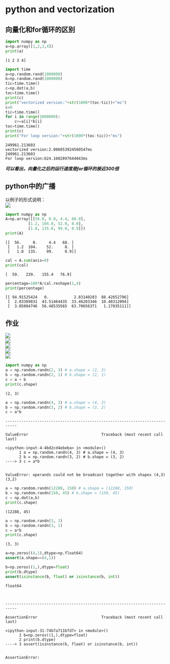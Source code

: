 
# python and vectorization
## 向量化和for循环的区别


```python
import numpy as np
a=np.array([1,2,3,4])
print(a)
```

    [1 2 3 4]
    


```python
import time
a=np.random.rand(1000000)
b=np.random.rand(1000000)
tic=time.time()
c=np.dot(a,b)
toc=time.time()
print(c)
print("vectorized version:"+str(1000*(toc-tic))+"ms")
c=0
tic=time.time()
for i in range(1000000):
    c+=a[i]*b[i]
toc=time.time()
print(c)
print("For loop version:"+str(1000*(toc-tic))+"ms")
```

    249961.213603
    vectorized version:2.006053924560547ms
    249961.213603
    For loop version:624.1602897644043ms
    

***可以看出，向量化之后的运行速度是for循环的接近300倍***

## python中的广播

以例子的形式说明：  
![](https://ws1.sinaimg.cn/large/c2894cd5gy1fmho5v1m3bj21f90mrtor.jpg)


```python
import numpy as np
A=np.array([[56.0, 0.0, 4.4, 68.0],
          [1.2, 104.0, 52.0, 8.0],
          [1.8, 135.0, 99.0, 0.9]])
print(A)
```

    [[  56.     0.     4.4   68. ]
     [   1.2  104.    52.     8. ]
     [   1.8  135.    99.     0.9]]
    


```python
cal = A.sum(axis=0)
print(cal)
```

    [  59.   239.   155.4   76.9]
    


```python
percentage=100*A/cal.reshape(1,4)
print(percentage)
```

    [[ 94.91525424   0.           2.83140283  88.42652796]
     [  2.03389831  43.51464435  33.46203346  10.40312094]
     [  3.05084746  56.48535565  63.70656371   1.17035111]]
    

## 作业

![](https://ws1.sinaimg.cn/large/c2894cd5gy1fmjv4mhvovj21120knq5h.jpg)  
![](https://ws1.sinaimg.cn/large/c2894cd5gy1fmjv5t6xsoj20s10mkq4v.jpg)  
![](https://ws1.sinaimg.cn/large/c2894cd5gy1fmjv6hu8lvj20sc0lydhh.jpg)  
![](https://ws1.sinaimg.cn/large/c2894cd5gy1fmjv7cokipj20rs0niwgj.jpg)  
![](https://ws1.sinaimg.cn/large/c2894cd5gy1fmjv8ranz6j20to0n0mzj.jpg)


```python
import numpy as np
a = np.random.randn(2, 3) # a.shape = (2, 3)
b = np.random.randn(2, 1) # b.shape = (2, 1)
c = a + b
print(c.shape)
```

    (2, 3)
    


```python
a = np.random.randn(4, 3) # a.shape = (4, 3)
b = np.random.randn(3, 2) # b.shape = (3, 2)
c = a*b
```


    ---------------------------------------------------------------------------

    ValueError                                Traceback (most recent call last)

    <ipython-input-4-4bd2cd4ebeba> in <module>()
          1 a = np.random.randn(4, 3) # a.shape = (4, 3)
          2 b = np.random.randn(3, 2) # b.shape = (3, 2)
    ----> 3 c = a*b
    

    ValueError: operands could not be broadcast together with shapes (4,3) (3,2) 



```python
a = np.random.randn(12288, 150) # a.shape = (12288, 150)
b = np.random.randn(150, 45) # b.shape = (150, 45)
c = np.dot(a,b)
print(c.shape)
```

    (12288, 45)
    


```python
a = np.random.randn(3, 3)
b = np.random.randn(3, 1)
c = a*b
print(c.shape)
```

    (3, 3)
    


```python
a=np.zeros((4,1),dtype=np.float64)
assert(a.shape==(4,1))
```


```python
b=np.zeros((1,),dtype=float)
print(b.dtype)
assert(isinstance(b, float) or isinstance(b, int))
```

    float64
    


    ---------------------------------------------------------------------------

    AssertionError                            Traceback (most recent call last)

    <ipython-input-31-74b7a711bfd7> in <module>()
          1 b=np.zeros((1,),dtype=float)
          2 print(b.dtype)
    ----> 3 assert(isinstance(b, float) or isinstance(b, int))
    

    AssertionError: 

